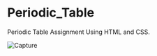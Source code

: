 # Periodic_Table
Periodic Table Assignment Using HTML and CSS.

![Capture](https://user-images.githubusercontent.com/60398800/87847413-7db66380-c8f1-11ea-8356-2a8a8e2cd9c2.PNG)
